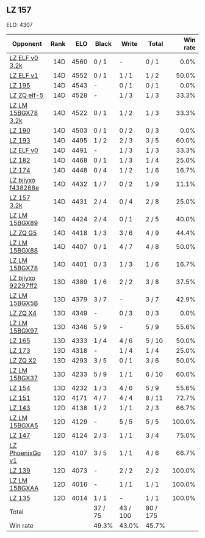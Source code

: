 ## LZ 157 ##

ELO: 4307

Opponent | Rank | ELO | Black | Write | Total | Win rate
---------|-----:|----:|-------|-------|-------|-------:
[LZ ELF v0 3.2k](LZ%20ELF%20v0%203.2k.md) | 14D | 4560 | 0 / 1 | - | 0 / 1 | 0.0%
[LZ ELF v1](LZ%20ELF%20v1.md) | 14D | 4552 | 0 / 1 | 1 / 1 | 1 / 2 | 50.0%
[LZ 195](LZ%20195.md) | 14D | 4543 | - | 0 / 1 | 0 / 1 | 0.0%
[LZ ZQ elf-5](LZ%20ZQ%20elf-5.md) | 14D | 4528 | - | 1 / 3 | 1 / 3 | 33.3%
[LZ LM 15BGX78 3.2k](LZ%20LM%2015BGX78%203.2k.md) | 14D | 4522 | 0 / 1 | 1 / 2 | 1 / 3 | 33.3%
[LZ 190](LZ%20190.md) | 14D | 4503 | 0 / 1 | 0 / 2 | 0 / 3 | 0.0%
[LZ 193](LZ%20193.md) | 14D | 4495 | 1 / 2 | 2 / 3 | 3 / 5 | 60.0%
[LZ ELF v0](LZ%20ELF%20v0.md) | 14D | 4491 | - | 1 / 3 | 1 / 3 | 33.3%
[LZ 182](LZ%20182.md) | 14D | 4468 | 0 / 1 | 1 / 3 | 1 / 4 | 25.0%
[LZ 174](LZ%20174.md) | 14D | 4448 | 0 / 4 | 1 / 2 | 1 / 6 | 16.7%
[LZ bjiyxo f438268e](LZ%20bjiyxo%20f438268e.md) | 14D | 4432 | 1 / 7 | 0 / 2 | 1 / 9 | 11.1%
[LZ 157 3.2k](LZ%20157%203.2k.md) | 14D | 4431 | 2 / 4 | 0 / 4 | 2 / 8 | 25.0%
[LZ LM 15BGX89](LZ%20LM%2015BGX89.md) | 14D | 4424 | 2 / 4 | 0 / 1 | 2 / 5 | 40.0%
[LZ ZQ G5](LZ%20ZQ%20G5.md) | 14D | 4418 | 1 / 3 | 3 / 6 | 4 / 9 | 44.4%
[LZ LM 15BGX88](LZ%20LM%2015BGX88.md) | 14D | 4407 | 0 / 1 | 4 / 7 | 4 / 8 | 50.0%
[LZ LM 15BGX78](LZ%20LM%2015BGX78.md) | 14D | 4401 | 0 / 3 | 1 / 3 | 1 / 6 | 16.7%
[LZ bjiyxo 92297ff2](LZ%20bjiyxo%2092297ff2.md) | 13D | 4389 | 1 / 6 | 2 / 2 | 3 / 8 | 37.5%
[LZ LM 15BGX5B](LZ%20LM%2015BGX5B.md) | 13D | 4379 | 3 / 7 | - | 3 / 7 | 42.9%
[LZ ZQ X4](LZ%20ZQ%20X4.md) | 13D | 4349 | - | 0 / 3 | 0 / 3 | 0.0%
[LZ LM 15BGX97](LZ%20LM%2015BGX97.md) | 13D | 4346 | 5 / 9 | - | 5 / 9 | 55.6%
[LZ 165](LZ%20165.md) | 13D | 4333 | 1 / 4 | 4 / 6 | 5 / 10 | 50.0%
[LZ 173](LZ%20173.md) | 13D | 4318 | - | 1 / 4 | 1 / 4 | 25.0%
[LZ ZQ X2](LZ%20ZQ%20X2.md) | 13D | 4293 | 3 / 5 | 0 / 1 | 3 / 6 | 50.0%
[LZ LM 15BGX37](LZ%20LM%2015BGX37.md) | 13D | 4233 | 5 / 9 | 1 / 1 | 6 / 10 | 60.0%
[LZ 154](LZ%20154.md) | 13D | 4232 | 1 / 3 | 4 / 6 | 5 / 9 | 55.6%
[LZ 151](LZ%20151.md) | 12D | 4171 | 4 / 7 | 4 / 4 | 8 / 11 | 72.7%
[LZ 143](LZ%20143.md) | 12D | 4138 | 1 / 2 | 1 / 1 | 2 / 3 | 66.7%
[LZ LM 15BGXA5](LZ%20LM%2015BGXA5.md) | 12D | 4129 | - | 5 / 5 | 5 / 5 | 100.0%
[LZ 147](LZ%20147.md) | 12D | 4124 | 2 / 3 | 1 / 1 | 3 / 4 | 75.0%
[LZ PhoenixGo v1](LZ%20PhoenixGo%20v1.md) | 12D | 4107 | 3 / 5 | 1 / 1 | 4 / 6 | 66.7%
[LZ 139](LZ%20139.md) | 12D | 4073 | - | 2 / 2 | 2 / 2 | 100.0%
[LZ LM 15BGXAA](LZ%20LM%2015BGXAA.md) | 12D | 4016 | - | 1 / 1 | 1 / 1 | 100.0%
[LZ 135](LZ%20135.md) | 12D | 4014 | 1 / 1 | - | 1 / 1 | 100.0%
Total | | | 37 / 75 | 43 / 100 | 80 / 175 | 
Win rate| | | 49.3% | 43.0% | 45.7% | 
